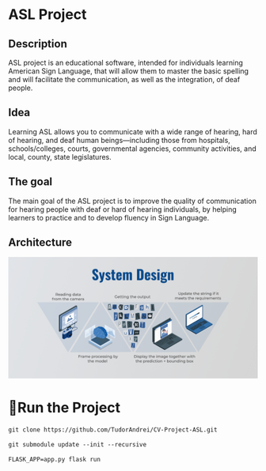 # ASL Project

## Description

ASL project is an educational software, intended for individuals learning American Sign Language, that will allow them to master the basic spelling and will facilitate the communication, as well as the integration, of deaf people.
 
## Idea 

Learning ASL allows you to communicate with a wide range of hearing, hard of hearing, and deaf human beings—including those from hospitals, schools/colleges, courts, governmental agencies, community activities, and local, county, state legislatures.

## The goal

The main goal of the ASL project is to improve the quality of communication for hearing people with deaf or hard of hearing individuals, by helping learners to practice and to develop fluency in Sign Language.

## Architecture

![alt text](static/images/system_design.png?raw=true)

#  🚩Run the Project

```
git clone https://github.com/TudorAndrei/CV-Project-ASL.git
```
```
git submodule update --init --recursive
```
```
FLASK_APP=app.py flask run
```

